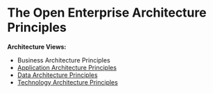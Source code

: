 # The Open Enterprise Architecture Principles

**Architecture Views:**
* Business Architecture Principles
* [Application Architecture Principles](https://github.com/hisham-elbreky/open-architecture-principles/blob/main/2%20Application%20Principles.txt)
* [Data Architecture Principles](https://github.com/hisham-elbreky/open-architecture-principles/blob/main/3%20Data%20Architecture%20Principles.txt)
* [Technology Architecture Principles](https://github.com/hisham-elbreky/open-architecture-principles/blob/main/4%20Technology%20Architecture%20Principles.txt)
